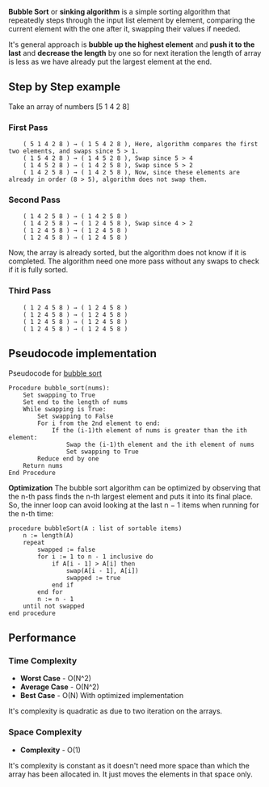 **Bubble Sort** or **sinking algorithm** is a simple sorting algorithm that repeatedly steps through the input list element by element, comparing the current element with the one after it, swapping their values if needed.

It's general approach is **bubble up the highest element** and **push it to the last** and **decrease the length** by one so for next iteration the length of array is less as we have already put the largest element at the end.

## Step by Step example
Take an array of numbers [5 1 4 2 8]

### First Pass
```
    ( 5 1 4 2 8 ) → ( 1 5 4 2 8 ), Here, algorithm compares the first two elements, and swaps since 5 > 1.
    ( 1 5 4 2 8 ) → ( 1 4 5 2 8 ), Swap since 5 > 4
    ( 1 4 5 2 8 ) → ( 1 4 2 5 8 ), Swap since 5 > 2
    ( 1 4 2 5 8 ) → ( 1 4 2 5 8 ), Now, since these elements are already in order (8 > 5), algorithm does not swap them.
```
### Second Pass
```
    ( 1 4 2 5 8 ) → ( 1 4 2 5 8 )
    ( 1 4 2 5 8 ) → ( 1 2 4 5 8 ), Swap since 4 > 2
    ( 1 2 4 5 8 ) → ( 1 2 4 5 8 )
    ( 1 2 4 5 8 ) → ( 1 2 4 5 8 )
```

Now, the array is already sorted, but the algorithm does not know if it is completed. The algorithm need one more pass without any swaps to check if it is fully sorted.

### Third Pass
```
    ( 1 2 4 5 8 ) → ( 1 2 4 5 8 )
    ( 1 2 4 5 8 ) → ( 1 2 4 5 8 )
    ( 1 2 4 5 8 ) → ( 1 2 4 5 8 )
    ( 1 2 4 5 8 ) → ( 1 2 4 5 8 )
```

## Pseudocode implementation
Pseudocode for [bubble sort](https://en.wikipedia.org/wiki/Bubble_sort#Pseudocode_implementation)
```
Procedure bubble_sort(nums):
    Set swapping to True
    Set end to the length of nums
    While swapping is True:
        Set swapping to False
        For i from the 2nd element to end:
            If the (i-1)th element of nums is greater than the ith element:
                Swap the (i-1)th element and the ith element of nums
                Set swapping to True
        Reduce end by one
    Return nums
End Procedure
```

**Optimization** The bubble sort algorithm can be optimized by observing that the n-th pass finds the n-th largest element and puts it into its final place. So, the inner loop can avoid looking at the last n − 1 items when running for the n-th time: 

```
procedure bubbleSort(A : list of sortable items)
    n := length(A)
    repeat
        swapped := false
        for i := 1 to n - 1 inclusive do
            if A[i - 1] > A[i] then
                swap(A[i - 1], A[i])
                swapped := true
            end if
        end for
        n := n - 1
    until not swapped
end procedure
```

## Performance
### Time Complexity
- **Worst Case** - O(N^2)
- **Average Case** - O(N^2)
- **Best Case** - O(N) With optimized implementation

It's complexity is quadratic as due to two iteration on the arrays.

### Space Complexity
- **Complexity** - O(1)

It's complexity is constant as it doesn't need more space than which the array has been allocated in. It just moves the elements in that space only.
